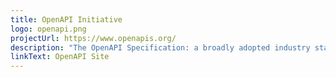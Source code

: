```yaml
---
title: OpenAPI Initiative
logo: openapi.png
projectUrl: https://www.openapis.org/
description: "The OpenAPI Specification: a broadly adopted industry standard for describing modern APIs."
linkText: OpenAPI Site
---
```

